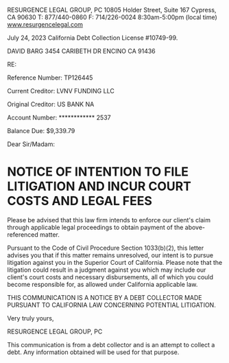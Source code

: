 
<figure>
</figure>


RESURGENCE
LEGAL GROUP, PC
10805 Holder Street, Suite 167
Cypress, CA 90630
T: 877/440-0860
F: 714/226-0024
8:30am-5:00pm (local time)
www.resurgencelegal.com

July 24, 2023
California Debt Collection License #10749-99.

DAVID BARG
3454 CARIBETH DR
ENCINO CA 91436

RE:

Reference Number: TP126445

Current Creditor: LVNV FUNDING LLC

Original Creditor: US BANK NA

Account Number: ************ 2537

Balance Due: $9,339.79

Dear Sir/Madam:


# NOTICE OF INTENTION TO FILE LITIGATION AND INCUR COURT COSTS AND LEGAL FEES

Please be advised that this law firm intends to enforce our client's claim through applicable legal proceedings to obtain
payment of the above-referenced matter.

Pursuant to the Code of Civil Procedure Section 1033(b)(2), this letter advises you that if this matter remains unresolved,
our intent is to pursue litigation against you in the Superior Court of California. Please note that the litigation could result
in a judgment against you which may include our client's court costs and necessary disbursements, all of which you could
become responsible for, as allowed under California applicable law.

THIS COMMUNICATION IS A NOTICE BY A DEBT COLLECTOR MADE PURSUANT TO
CALIFORNIA LAW CONCERNING POTENTIAL LITIGATION.

Very truly yours,

RESURGENCE LEGAL GROUP, PC

This communication is from a debt collector and is an attempt to collect a debt. Any information obtained will be used
for that purpose.

<!-- PageFooter="California Illinois + Minnesota + Wisconsin" -->
